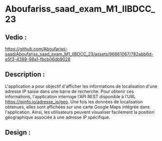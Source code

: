 # Aboufariss_saad_exam_M1_IIBDCC_23
## Vedio :
https://github.com/Aboufariss-saad/Aboufariss_saad_exam_M1_IIBDCC_23/assets/96661067/782abb6d-e5f3-4389-98a1-fbcb06db9028
## Description :
L'application a pour objectif d'afficher les informations de localisation d'une adresse IP saisie dans une barre de recherche. Pour obtenir ces informations, l'application interroge l'API REST disponible à l'URL https://ipinfo.io/adresse_ip/geo. Une fois les données de localisation obtenues, elles sont affichées sur une carte Google Maps intégrée dans l'application. Ainsi, les utilisateurs peuvent visualiser facilement la position géographique associée à une adresse IP spécifique.
## Design :
